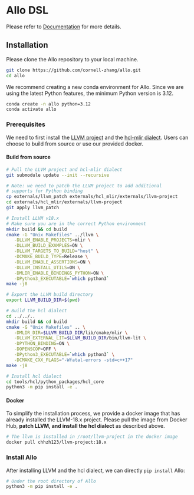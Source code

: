 <!--- Copyright Allo authors. All Rights Reserved. -->
<!--- SPDX-License-Identifier: Apache-2.0  -->

# Allo DSL

Please refer to [Documentation](https://chhzh123.github.io/allo-docs) for more details.


## Installation

Please clone the Allo repository to your local machine.

```bash
git clone https://github.com/cornell-zhang/allo.git
cd allo
```

We recommend creating a new conda environment for Allo. Since we are using the latest Python features, the minimum Python version is 3.12.

```bash
conda create -n allo python=3.12
conda activate allo
```

### Prerequisites

We need to first install the [LLVM project](https://github.com/llvm/llvm-project/tree/llvmorg-18-init) and the [hcl-mlir dialect](https://github.com/cornell-zhang/hcl-dialect). Users can choose to build from source or use our provided docker.

#### Build from source

```bash
# Pull the LLVM project and hcl-mlir dialect
git submodule update --init --recursive

# Note: we need to patch the LLVM project to add additional
# supports for Python binding
cp externals/llvm_patch externals/hcl_mlir/externals/llvm-project
cd externals/hcl_mlir/externals/llvm-project
git apply llvm_patch

# Install LLVM v18.x
# Make sure you are in the correct Python environment
mkdir build && cd build
cmake -G "Unix Makefiles" ../llvm \
   -DLLVM_ENABLE_PROJECTS=mlir \
   -DLLVM_BUILD_EXAMPLES=ON \
   -DLLVM_TARGETS_TO_BUILD="host" \
   -DCMAKE_BUILD_TYPE=Release \
   -DLLVM_ENABLE_ASSERTIONS=ON \
   -DLLVM_INSTALL_UTILS=ON \
   -DMLIR_ENABLE_BINDINGS_PYTHON=ON \
   -DPython3_EXECUTABLE=`which python3`
make -j8

# Export the LLVM build directory
export LLVM_BUILD_DIR=$(pwd)

# Build the hcl dialect
cd ../../..
mkdir build && cd build
cmake -G "Unix Makefiles" .. \
   -DMLIR_DIR=$LLVM_BUILD_DIR/lib/cmake/mlir \
   -DLLVM_EXTERNAL_LIT=$LLVM_BUILD_DIR/bin/llvm-lit \
   -DPYTHON_BINDING=ON \
   -DOPENSCOP=OFF \
   -DPython3_EXECUTABLE=`which python3` \
   -DCMAKE_CXX_FLAGS="-Wfatal-errors -std=c++17"
make -j8

# Install hcl dialect
cd tools/hcl/python_packages/hcl_core
python3 -m pip install -e .
```

#### Docker

To simplify the installation process, we provide a docker image that has already installed the LLVM-18.x project.
Please pull the image from Docker Hub, **patch LLVM, and install the hcl dialect** as described above.

```bash
# The llvm is installed in /root/llvm-project in the docker image
docker pull chhzh123/llvm-project:18.x
```


### Install Allo

After installing LLVM and the hcl dialect, we can directly `pip install` Allo:

```bash
# Under the root directory of Allo
python3 -m pip install -e .
```
